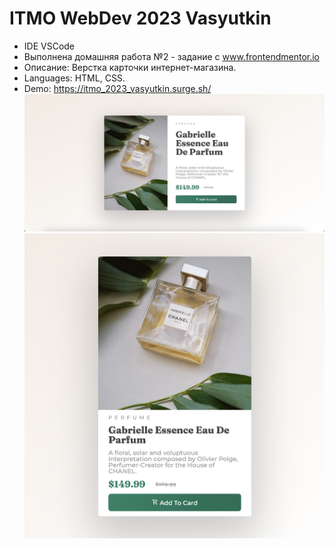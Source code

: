 # ITMO WebDev 2023 Vasyutkin

- IDE VSCode
- Выполнена домашняя работа №2 - задание с www.frontendmentor.io
- Описание: Верстка карточки интернет-магазина.
- Languages: HTML, CSS.
- Demo: https://itmo_2023_vasyutkin.surge.sh/
  <img src="public/img/screen.png">
  <img src="public/img/screen_mobile.png">
